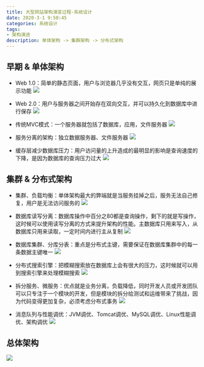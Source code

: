```yaml
---
title: 大型网站架构演变过程-系统设计
date: 2020-3-1 9:50:45
categories: 系统设计
tags: 
- 架构演进
description: 单体架构 -> 集群架构 -> 分布式架构
---
```


## 早期 & 单体架构
- Web 1.0：简单的静态页面，用户与浏览器几乎没有交互，网页只是单纯的展示功能
![](/images/architecture/revolution/1.png)

- Web 2.0：用户与服务器之间开始存在双向交互，并可以持久化到数据库中进行保存
![](/images/architecture/revolution/2.png)

- 传统MVC模式：一个服务器就包括了数据库，应用，文件服务器
![](/images/architecture/revolution/3.png)

- 服务分离的架构：独立数据服务器、文件服务器
![](/images/architecture/revolution/4.png)

- 缓存层减少数据库压力：用户访问量的上升造成的最明显的影响是查询速度的下降，是因为数据库的查询压力过大
![](/images/architecture/revolution/5.png)

## 集群 & 分布式架构
- 集群、负载均衡：单体架构最大的弊端就是当服务挂掉之后，服务无法自己修复，用户是无法访问服务的
![](/images/architecture/revolution/6.png)

- 数据库读写分离：数据库操作中百分之80都是查询操作，剩下的就是写操作，这时候可以使用读写分离的方式来提升架构的性能。主数据库只用来写入，从数据库只用来读取，一定时间内进行主从复制
![](/images/architecture/revolution/7.png)

- 数据库集群、分库分表：重点是分布式主键，需要保证在数据库集群中的每一条数据主键唯一
![](/images/architecture/revolution/8.png)

- 分布式搜索引擎：把模糊搜索放在数据库上会有很大的压力，这时候就可以用到搜索引擎来处理模糊搜索
![](/images/architecture/revolution/9.png)

- 拆分服务、微服务：优点就是业务分离，负载降低，同时开发人员或开发团队可以只专注于一个模块的开发，但是模块的拆分给测试和运维带来了挑战，因为代码变得更加复杂，必须考虑分布式事务
![](/images/architecture/revolution/10.png)

- 消息队列与性能调优：JVM调优、Tomcat调优、MySQL调优、Linux性能调优、架构调优
![](/images/architecture/revolution/11.png)

## 总体架构
![](/images/architecture/revolution/0.png)